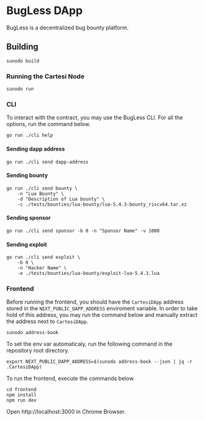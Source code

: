 # BugLess DApp

BugLess is a decentralized bug bounty platform.

## Building

```
sunodo build
```

### Running the Cartesi Node

```
sunodo run
```

### CLI

To interact with the contract, you may use the BugLess CLI.
For all the options, run the command below.

```
go run ./cli help
```

#### Sending dapp address

```
go run ./cli send dapp-address
```

#### Sending bounty

```
go run ./cli send bounty \
    -n "Lua Bounty" \
    -d "Description of Lua bounty" \
    -c ./tests/bounties/lua-bounty/lua-5.4.3-bounty_riscv64.tar.xz                  
```

#### Sending sponsor

```
go run ./cli send sponsor -b 0 -n "Sponsor Name" -v 1000
```

#### Sending exploit

```
go run ./cli send exploit \
    -b 0 \
    -n "Hacker Name" \
    -e ./tests/bounties/lua-bounty/exploit-lua-5.4.3.lua
```

### Frontend

Before running the frontend, you should have the `CartesiDApp` address stored in the `NEXT_PUBLIC_DAPP_ADDRESS` enviroment variable.
In order to take hold of this address, you may run the command below and manually extract the address next to `CartesiDApp`.

```
sunodo address-book
```

To set the env var automaticaly, run the following command in the repository root directory.

```
export NEXT_PUBLIC_DAPP_ADDRESS=$(sunodo address-book --json | jq -r .CartesiDApp)
```

To run the frontend, execute the commands below.

```shell
cd frontend
npm install
npm run dev
```

Open http://localhost:3000 in Chrome Browser.

